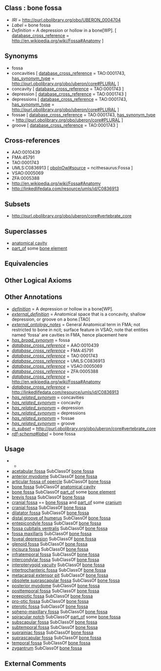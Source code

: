 
## Class : bone fossa

 * *IRI* = http://purl.obolibrary.org/obo/UBERON_0004704
 * *Label* = bone fossa
 * *Definition* = A depression or hollow in a bone[WP]. [ [database_cross_reference](../../ef/oboInOwl#hasDbXref.md) = http://en.wikipedia.org/wiki/Fossa#Anatomy ]

## Synonyms

 * fossa
 * concavities [ [database_cross_reference](../../ef/oboInOwl#hasDbXref.md) = TAO:0001743, [has_synonym_type](../../pe/oboInOwl#hasSynonymType.md) = http://purl.obolibrary.org/obo/uberon/core#PLURAL ]
 * concavity [ [database_cross_reference](../../ef/oboInOwl#hasDbXref.md) = TAO:0001743 ]
 * depression [ [database_cross_reference](../../ef/oboInOwl#hasDbXref.md) = TAO:0001743 ]
 * depressions [ [database_cross_reference](../../ef/oboInOwl#hasDbXref.md) = TAO:0001743, [has_synonym_type](../../pe/oboInOwl#hasSynonymType.md) = http://purl.obolibrary.org/obo/uberon/core#PLURAL ]
 * fossae [ [database_cross_reference](../../ef/oboInOwl#hasDbXref.md) = TAO:0001743, [has_synonym_type](../../pe/oboInOwl#hasSynonymType.md) = http://purl.obolibrary.org/obo/uberon/core#PLURAL ]
 * groove [ [database_cross_reference](../../ef/oboInOwl#hasDbXref.md) = TAO:0001743 ]

## Cross-references

 * AAO:0010439
 * FMA:45791
 * TAO:0001743
 * UMLS:C0836913 [ [oboInOwl#source](../../ce/oboInOwl#source.md) = ncithesaurus:Fossa ]
 * VSAO:0005069
 * ZFA:0005388
 * http://en.wikipedia.org/wiki/Fossa#Anatomy
 * http://linkedlifedata.com/resource/umls/id/C0836913

## Subsets

 * http://purl.obolibrary.org/obo/uberon/core#vertebrate_core

## Superclasses

 * [anatomical cavity](../../UBERON/53/UBERON_0002553.md)
 * [part_of](../../BFO/50/BFO_0000050.md) some [bone element](../../UBERON/74/UBERON_0001474.md)

## Equivalencies


## Other Logical Axioms


## Other Annotations

 * *[definition](../../IAO/15/IAO_0000115.md)* = A depression or hollow in a bone[WP].
 * *[external_definition](../../UBPROP/01/UBPROP_0000001.md)* = Anatomical space that is a concavity, shallow depression, or groove on a bone.[TAO]
 * *[external_ontology_notes](../../UBPROP/12/UBPROP_0000012.md)* = General Anatomical term in FMA; not restricted to bone in ncit; surface feature in VSAO; note that entities named 'fossa' are cavities in FMA, hence placement here
 * *[has_broad_synonym](../../ym/oboInOwl#hasBroadSynonym.md)* = fossa
 * *[database_cross_reference](../../ef/oboInOwl#hasDbXref.md)* = AAO:0010439
 * *[database_cross_reference](../../ef/oboInOwl#hasDbXref.md)* = FMA:45791
 * *[database_cross_reference](../../ef/oboInOwl#hasDbXref.md)* = TAO:0001743
 * *[database_cross_reference](../../ef/oboInOwl#hasDbXref.md)* = UMLS:C0836913
 * *[database_cross_reference](../../ef/oboInOwl#hasDbXref.md)* = VSAO:0005069
 * *[database_cross_reference](../../ef/oboInOwl#hasDbXref.md)* = ZFA:0005388
 * *[database_cross_reference](../../ef/oboInOwl#hasDbXref.md)* = http://en.wikipedia.org/wiki/Fossa#Anatomy
 * *[database_cross_reference](../../ef/oboInOwl#hasDbXref.md)* = http://linkedlifedata.com/resource/umls/id/C0836913
 * *[has_related_synonym](../../ym/oboInOwl#hasRelatedSynonym.md)* = concavities
 * *[has_related_synonym](../../ym/oboInOwl#hasRelatedSynonym.md)* = concavity
 * *[has_related_synonym](../../ym/oboInOwl#hasRelatedSynonym.md)* = depression
 * *[has_related_synonym](../../ym/oboInOwl#hasRelatedSynonym.md)* = depressions
 * *[has_related_synonym](../../ym/oboInOwl#hasRelatedSynonym.md)* = fossae
 * *[has_related_synonym](../../ym/oboInOwl#hasRelatedSynonym.md)* = groove
 * *[in_subset](../../et/oboInOwl#inSubset.md)* = http://purl.obolibrary.org/obo/uberon/core#vertebrate_core
 * *[rdf-schema#label](../../el/rdf-schema#label.md)* = bone fossa

## Usage

 * -
 * [acetabular fossa](../../UBERON/45/UBERON_0014445.md) SubClassOf [bone fossa](../../UBERON/04/UBERON_0004704.md)
 * [anterior myodome](../../UBERON/27/UBERON_2001927.md) SubClassOf [bone fossa](../../UBERON/04/UBERON_0004704.md)
 * [articular fossa of opercle](../../UBERON/28/UBERON_2001928.md) SubClassOf [bone fossa](../../UBERON/04/UBERON_0004704.md)
 * [bone fossa](../../UBERON/04/UBERON_0004704.md) SubClassOf [anatomical cavity](../../UBERON/53/UBERON_0002553.md)
 * [bone fossa](../../UBERON/04/UBERON_0004704.md) SubClassOf [part_of](../../BFO/50/BFO_0000050.md) some [bone element](../../UBERON/74/UBERON_0001474.md)
 * [brevis fossa](../../UBERON/43/UBERON_4200043.md) SubClassOf [bone fossa](../../UBERON/04/UBERON_0004704.md)
 * [cranial fossa](../../UBERON/89/UBERON_0008789.md) == [bone fossa](../../UBERON/04/UBERON_0004704.md) and [part_of](../../BFO/50/BFO_0000050.md) some [cranium](../../UBERON/28/UBERON_0003128.md)
 * [cranial fossa](../../UBERON/89/UBERON_0008789.md) SubClassOf [bone fossa](../../UBERON/04/UBERON_0004704.md)
 * [dilatator fossa](../../UBERON/39/UBERON_2002039.md) SubClassOf [bone fossa](../../UBERON/04/UBERON_0004704.md)
 * [distal groove of humerus](../../UBERON/22/UBERON_4200222.md) SubClassOf [bone fossa](../../UBERON/04/UBERON_0004704.md)
 * [entepicondyle fossa](../../UBERON/85/UBERON_4200185.md) SubClassOf [bone fossa](../../UBERON/04/UBERON_0004704.md)
 * [fossa cubitalis ventralis](../../UBERON/86/UBERON_3000786.md) SubClassOf [bone fossa](../../UBERON/04/UBERON_0004704.md)
 * [fossa maxillaris](../../UBERON/52/UBERON_3000652.md) SubClassOf [bone fossa](../../UBERON/04/UBERON_0004704.md)
 * [foveal depression](../../UBERON/96/UBERON_3000896.md) SubClassOf [bone fossa](../../UBERON/04/UBERON_0004704.md)
 * [glenoid fossa](../../UBERON/57/UBERON_0006657.md) SubClassOf [bone fossa](../../UBERON/04/UBERON_0004704.md)
 * [incisura fossa](../../UBERON/28/UBERON_0018328.md) SubClassOf [bone fossa](../../UBERON/04/UBERON_0004704.md)
 * [infratemporal fossa](../../UBERON/22/UBERON_0013422.md) SubClassOf [bone fossa](../../UBERON/04/UBERON_0004704.md)
 * [intercondylar fossa](../../UBERON/96/UBERON_4200096.md) SubClassOf [bone fossa](../../UBERON/04/UBERON_0004704.md)
 * [interpterygoid vacuity](../../UBERON/30/UBERON_0018330.md) SubClassOf [bone fossa](../../UBERON/04/UBERON_0004704.md)
 * [intertrochanteric fossa](../../UBERON/04/UBERON_4200004.md) SubClassOf [bone fossa](../../UBERON/04/UBERON_0004704.md)
 * [metacarpal extensor pit](../../UBERON/04/UBERON_4200104.md) SubClassOf [bone fossa](../../UBERON/04/UBERON_0004704.md)
 * [obsolete suprascapular fossa](../../UBERON/24/UBERON_4200024.md) SubClassOf [bone fossa](../../UBERON/04/UBERON_0004704.md)
 * [posterior myodome](../../UBERON/26/UBERON_2001926.md) SubClassOf [bone fossa](../../UBERON/04/UBERON_0004704.md)
 * [posttemporal fossa](../../UBERON/53/UBERON_2001753.md) SubClassOf [bone fossa](../../UBERON/04/UBERON_0004704.md)
 * [preepiotic fossa](../../UBERON/07/UBERON_2001807.md) SubClassOf [bone fossa](../../UBERON/04/UBERON_0004704.md)
 * [pro-otic fossa](../../UBERON/90/UBERON_2002090.md) SubClassOf [bone fossa](../../UBERON/04/UBERON_0004704.md)
 * [pterotic fossa](../../UBERON/66/UBERON_2005266.md) SubClassOf [bone fossa](../../UBERON/04/UBERON_0004704.md)
 * [spheno-maxillary fossa](../../UBERON/54/UBERON_0013454.md) SubClassOf [bone fossa](../../UBERON/04/UBERON_0004704.md)
 * [spiracular notch](../../UBERON/15/UBERON_4100115.md) SubClassOf [part_of](../../BFO/50/BFO_0000050.md) some [bone fossa](../../UBERON/04/UBERON_0004704.md)
 * [subscapular fossa](../../UBERON/38/UBERON_4200038.md) SubClassOf [bone fossa](../../UBERON/04/UBERON_0004704.md)
 * [subtemporal fossa](../../UBERON/74/UBERON_2001974.md) SubClassOf [bone fossa](../../UBERON/04/UBERON_0004704.md)
 * [suprainiac fossa](../../UBERON/60/UBERON_0013460.md) SubClassOf [bone fossa](../../UBERON/04/UBERON_0004704.md)
 * [suprascapular fossa](../../UBERON/20/UBERON_4200020.md) SubClassOf [bone fossa](../../UBERON/04/UBERON_0004704.md)
 * [temporal fossa](../../UBERON/63/UBERON_0013463.md) SubClassOf [bone fossa](../../UBERON/04/UBERON_0004704.md)
 * [zygantrum](../../UBERON/21/UBERON_4300121.md) SubClassOf [bone fossa](../../UBERON/04/UBERON_0004704.md)

## External Comments

